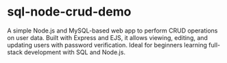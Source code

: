 # sql-node-crud-demo
A simple Node.js and MySQL-based web app to perform CRUD operations on user data. Built with Express and EJS, it allows viewing, editing, and updating users with password verification. Ideal for beginners learning full-stack development with SQL and Node.js.
